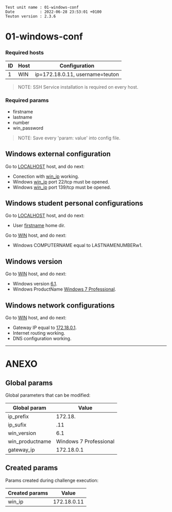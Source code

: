 ```
Test unit name : 01-windows-conf
Date           : 2022-06-28 23:53:01 +0100
Teuton version : 2.3.6
```

# 01-windows-conf

### Required hosts

| ID | Host | Configuration |
| --- | --- | --- |
| 1 | WIN | ip=172.18.0.11, username=teuton |

> NOTE: SSH Service installation is required on every host.

### Required params
* firstname
* lastname
* number
* win_password

> NOTE: Save every 'param: value' into config file.

## Windows external configuration


Go to [LOCALHOST](#required-hosts) host, and do next:
* Conection with [win_ip](#created-params) working.
* Windows [win_ip](#created-params) port 22/tcp must be opened.
* Windows [win_ip](#created-params) port 139/tcp must be opened.

## Windows student personal configurations


Go to [LOCALHOST](#required-hosts) host, and do next:
* User [firstname](#required-params) home dir.

Go to [WIN](#required-hosts) host, and do next:
* Windows COMPUTERNAME equal to LASTNAMENUMBERw1.

## Windows version


Go to [WIN](#required-hosts) host, and do next:
* Windows version [6.1](#global-params).
* Windows ProductName [Windows 7 Professional](#global-params).

## Windows network configurations


Go to [WIN](#required-hosts) host, and do next:
* Gateway IP equal to [172.18.0.1](#global-params).
* Internet routing working.
* DNS configuration working.

---
# ANEXO

## Global params

Global parameters that can be modified:

| Global param | Value |
| --- | --- |
|ip_prefix|172.18.|
|ip_sufix|.11|
|win_version|6.1|
|win_productname|Windows 7 Professional|
|gateway_ip|172.18.0.1|

## Created params

Params created during challenge execution:

| Created params | Value |
| --- | --- |
|win_ip|172.18.0.11|
